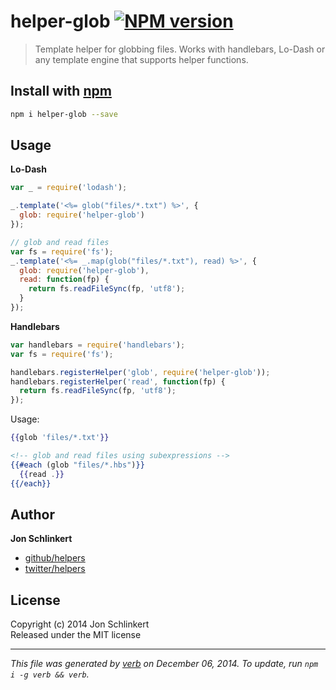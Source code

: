# helper-glob [![NPM version](https://badge.fury.io/js/helper-glob.svg)](http://badge.fury.io/js/helper-glob)

> Template helper for globbing files. Works with handlebars, Lo-Dash or any template engine that supports helper functions.

## Install with [npm](npmjs.org)

```bash
npm i helper-glob --save
```

## Usage

**Lo-Dash**

```js
var _ = require('lodash');

_.template('<%= glob("files/*.txt") %>', {
  glob: require('helper-glob')
});

// glob and read files
var fs = require('fs');
_.template('<%= _.map(glob("files/*.txt"), read) %>', {
  glob: require('helper-glob'),
  read: function(fp) {
    return fs.readFileSync(fp, 'utf8');
  }
});

```

**Handlebars**

```js
var handlebars = require('handlebars');
var fs = require('fs');

handlebars.registerHelper('glob', require('helper-glob'));
handlebars.registerHelper('read', function(fp) {
  return fs.readFileSync(fp, 'utf8');
});
```

Usage:

```handlebars
{{glob 'files/*.txt'}}

<!-- glob and read files using subexpressions -->
{{#each (glob "files/*.hbs")}}
  {{read .}}
{{/each}}
```

## Author

**Jon Schlinkert**
 
+ [github/helpers](https://github.com/helpers)
+ [twitter/helpers](http://twitter.com/helpers) 

## License
Copyright (c) 2014 Jon Schlinkert  
Released under the MIT license

***

_This file was generated by [verb](https://github.com/assemble/verb) on December 06, 2014. To update, run `npm i -g verb && verb`._

[assemble]: https://github.com/assemble/assemble
[generator-verb]: https://github.com/assemble/generator-verb
[handlebars-helpers]: https://github.com/assemble/handlebars-helpers/
[handlebars]: https://github.com/wycats/handlebars.js/
[helpers]: https://github.com/helpers
[Lo-Dash]: https://lodash.com/
[template]: https://github.com/jonschlinkert/template
[underscore]: https://github.com/jashkenas/underscore
[verb]: https://github.com/assemble/verb
[guide]: https://github.com/helpers/requests